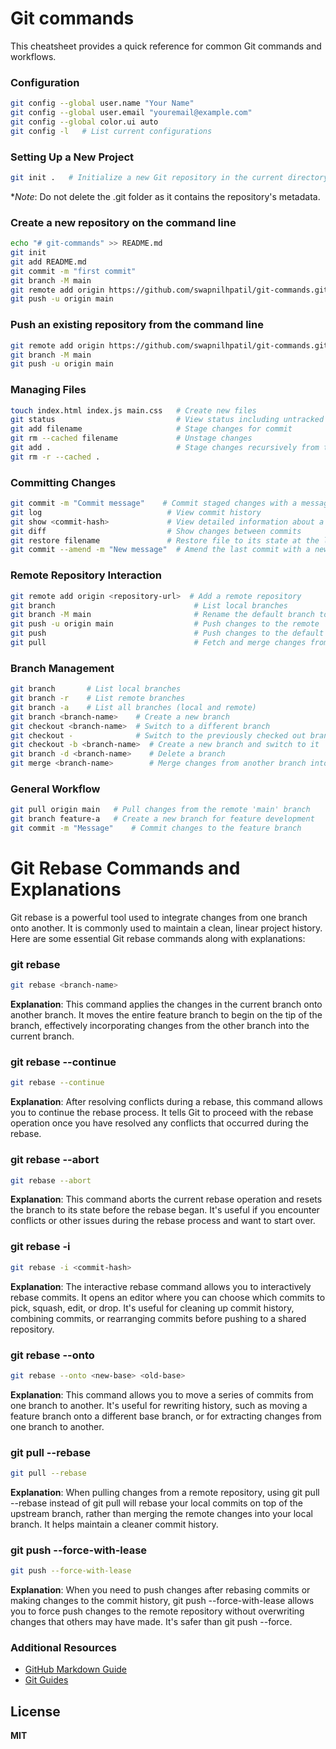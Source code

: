 # Git commands

This cheatsheet provides a quick reference for common Git commands and workflows.

### Configuration

```bash
git config --global user.name "Your Name"
git config --global user.email "youremail@example.com"
git config --global color.ui auto
git config -l   # List current configurations 
```

### Setting Up a New Project

```bash
git init .   # Initialize a new Git repository in the current directory
```
**Note*: Do not delete the .git folder as it contains the repository's metadata.

### Create a new repository on the command line
```bash
echo "# git-commands" >> README.md
git init
git add README.md
git commit -m "first commit"
git branch -M main
git remote add origin https://github.com/swapnilhpatil/git-commands.git
git push -u origin main
```
### Push an existing repository from the command line
```bash
git remote add origin https://github.com/swapnilhpatil/git-commands.git
git branch -M main
git push -u origin main
```


### Managing Files
```bash
touch index.html index.js main.css   # Create new files
git status                           # View status including untracked files and changes to be committed
git add filename                     # Stage changes for commit
git rm --cached filename             # Unstage changes
git add .                            # Stage changes recursively from the current directory downwards
git rm -r --cached .
```

### Committing Changes
```bash
git commit -m "Commit message"    # Commit staged changes with a message
git log                            # View commit history
git show <commit-hash>             # View detailed information about a specific commit
git diff                           # Show changes between commits
git restore filename               # Restore file to its state at the last commit
git commit --amend -m "New message"  # Amend the last commit with a new message
```

### Remote Repository Interaction
```bash
git remote add origin <repository-url>  # Add a remote repository
git branch                               # List local branches
git branch -M main                       # Rename the default branch to 'main'
git push -u origin main                  # Push changes to the remote 'main' branch
git push                                 # Push changes to the default remote branch
git pull                                 # Fetch and merge changes from the remote repository
```

### Branch Management
```bash
git branch       # List local branches
git branch -r    # List remote branches
git branch -a    # List all branches (local and remote)
git branch <branch-name>    # Create a new branch
git checkout <branch-name>  # Switch to a different branch
git checkout -              # Switch to the previously checked out branch
git checkout -b <branch-name>  # Create a new branch and switch to it
git branch -d <branch-name>    # Delete a branch
git merge <branch-name>        # Merge changes from another branch into the current branch
```

### General Workflow
```bash
git pull origin main   # Pull changes from the remote 'main' branch
git branch feature-a   # Create a new branch for feature development
git commit -m "Message"    # Commit changes to the feature branch
```

# Git Rebase Commands and Explanations

Git rebase is a powerful tool used to integrate changes from one branch onto another. It is commonly used to maintain a clean, linear project history. Here are some essential Git rebase commands along with explanations:

### git rebase

```bash
git rebase <branch-name>
```

**Explanation**: This command applies the changes in the current branch onto another branch. It moves the entire feature branch to begin on the tip of the <branch-name> branch, effectively incorporating changes from the other branch into the current branch.
### git rebase --continue
```bash
git rebase --continue
```
**Explanation**: After resolving conflicts during a rebase, this command allows you to continue the rebase process. It tells Git to proceed with the rebase operation once you have resolved any conflicts that occurred during the rebase.
### git rebase --abort
```bash
git rebase --abort
```

**Explanation**: This command aborts the current rebase operation and resets the branch to its state before the rebase began. It's useful if you encounter conflicts or other issues during the rebase process and want to start over.
### git rebase -i
```bash
git rebase -i <commit-hash>
```
**Explanation**: The interactive rebase command allows you to interactively rebase commits. It opens an editor where you can choose which commits to pick, squash, edit, or drop. It's useful for cleaning up commit history, combining commits, or rearranging commits before pushing to a shared repository.
### git rebase --onto
```bash
git rebase --onto <new-base> <old-base>
```

**Explanation**: This command allows you to move a series of commits from one branch to another. It's useful for rewriting history, such as moving a feature branch onto a different base branch, or for extracting changes from one branch to another.
### git pull --rebase
```bash
git pull --rebase
```
**Explanation**: When pulling changes from a remote repository, using git pull --rebase instead of git pull will rebase your local commits on top of the upstream branch, rather than merging the remote changes into your local branch. It helps maintain a cleaner commit history.
### git push --force-with-lease
```bash
git push --force-with-lease
```
**Explanation**: When you need to push changes after rebasing commits or making changes to the commit history, git push --force-with-lease allows you to force push changes to the remote repository without overwriting changes that others may have made. It's safer than git push --force.

### Additional Resources
- [GitHub Markdown Guide]
- [Git Guides]


## License

**MIT**

[GitHub Markdown Guide]: <https://docs.github.com/en/github/writing-on-github/basic-writing-and-formatting-syntax>
[Git Guides]: <https://github.com/git-guides/>
